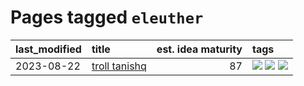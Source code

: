 # Pages tagged `eleuther`

|last_modified|title|est. idea maturity|tags
|:---|:---|---:|:---|
|2023-08-22|[troll tanishq](../troll_tanishq.md)|87|[![](https://img.shields.io/badge/tag-completed-e6ab9)](../tags/completed.md) [![](https://img.shields.io/badge/tag-eleuther-c34d1)](../tags/eleuther.md) [![](https://img.shields.io/badge/tag-trash-3b815)](../tags/trash.md)|
